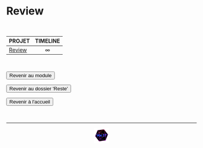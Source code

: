 # Review

<br>

<table align="center">
    <thead>
        <tr>
            <th>PROJET</th>
            <th>TIMELINE</th>
        </tr>
    </thead>
    <tbody>
        <tr>
            <td rowspan="1"><a href="https://github.com/Studio-17/Epitech-Subjects/tree/main/Reste/B-MET-XXX/Review">Review</a></td>
            <td align="center">∞</td>
        </tr>
    </tbody>
</table>

<br>

<a href="https://github.com/Studio-17/Epitech-Subjects/tree/main/Reste/B-MET-XXX"> <input type="button" value="Revenir au module"> </a>

<a href="https://github.com/Studio-17/Epitech-Subjects/tree/main/Reste"> <input type="button" value="Revenir au dossier 'Reste'"> </a>

<a href="https://github.com/Studio-17/Epitech-Subjects"> <input type="button" value="Revenir à l'accueil"> </a>

<br>

---

<div align="center">

<a href="https://github.com/Studio-17" target="_blank"><img src="../../../voc17.gif" width="40"></a>

</div>